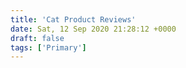 ```yaml
---
title: 'Cat Product Reviews'
date: Sat, 12 Sep 2020 21:28:12 +0000
draft: false
tags: ['Primary']
---
```



